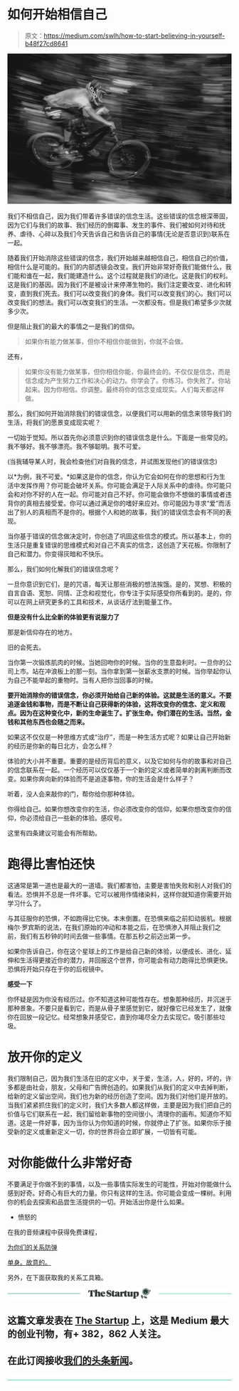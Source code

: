 # 如何开始相信自己

> 原文：<https://medium.com/swlh/how-to-start-believing-in-yourself-b48f27cd8641>

![](img/c3139050f026233d12804aea97a1d35d.png)

我们不相信自己，因为我们带着许多错误的信念生活。这些错误的信念根深蒂固，因为它们与我们的故事、我们经历的倒霉事、发生的事件、我们被如何对待和抚养、虐待、心碎以及我们今天告诉自己和告诉自己的事情(无论是否意识到)联系在一起。

随着我们开始消除这些错误的信念，我们开始越来越相信自己，相信自己的价值，相信什么是可能的。我们的内部透镜会改变。我们开始非常好奇我们能做什么，我们能和谁在一起，我们能建造什么。这个过程就是我们的进化。这是我们的权利。这是我们的基因。因为我们不是被设计来停滞生物的。我们注定要改变、进化和转变，直到我们死去。我们可以改变我们的身体。我们可以改变我们的心。我们可以改变我们的想法。我们可以改变我们的生活。一次都没有。但是我们希望多少次就多少次。

但是阻止我们的最大的事情之一是我们的信仰。

> 如果你有能力做某事，但你不相信你能做到，你就不会做。

还有，

> 如果你没有能力做某事，但你相信你能，你最终会的。不仅仅是信念，而是信念成为产生努力工作和决心的动力。你学会了。你练习。你失败了。你站起来。因为你相信。你调整。最终将你的信念变成现实。人们每天都这样做。

那么，我们如何开始消除我们的错误信念，以便我们可以用新的信念来领导我们的生活，将我们的愿景变成现实呢？

一切始于觉知。所以首先你必须意识到你的错误信念是什么。下面是一些常见的。我不够好。我不够漂亮。我不够聪明。我不可爱。

(当我辅导某人时，我会检查他们对自我的信念，并试图发现他们的错误信念)

以*为例，我不可爱。*如果这是你的信念，你认为它会如何在你的思想和行为生活中发挥作用？你可能会破坏关系。你可能会满足于人际关系中的虐待。你可能只会和对你不好的人在一起。你可能对自己不好。你可能会做你不想做的事情或者违背你的真相去接受爱。你可以通过满足你的嗜好来应对。你可能因为寻求“爱”而活出了别人的真相而不是你的。根据个人和她的故事，我们的错误信念会有不同的表现。

当你基于错误的信念做决定时，你创造了巩固这些信念的模式。所以基本上，你的生活只是重复错误的思维模式和对自己不真实的信念，这创造了天花板。你限制了自己和潜力。你变得灰暗和不快乐。

那么，我们如何化解我们的错误信念呢？

一旦你意识到它们，是的咒语，每天让那些消极的想法挨饿。是的，冥想、积极的自言自语、宽恕、同情、正念和视觉化，你专注于实际感受你所看到的。是的，你可以在网上研究更多的工具和技术，从谈话疗法到能量工作。

**但是没有什么比全新的体验更有说服力了**

那是新信仰存在的地方。

旧的会死去。

当你第一次锻炼肌肉的时候。当她回吻你的时候。当你的生意盈利时。一旦你的公司上市。站在冲浪板上的那一刻。当你拿到第一张薪水支票的时候。当你举起你认为自己不能举起的重物时。当有人把你当回事的时候。

**要开始消除你的错误信念，你必须开始给自己新的体验。这就是生活的意义。不要追逐金钱和事物，而是不断让自己获得新的体验，这将改变你的信念、定义和观点。因为在这种变化中，新的生命诞生了。扩张生命。你们潜在的生活。当然，金钱和其他东西也会随之而来。**

如果这不仅仅是一种思维方式或“治疗”，而是一种生活方式呢？如果让自己开始新的经历是你新的每日北方，会怎么样？

体验的大小并不重要。重要的是经历背后的意义，以及它如何与你的故事和对自己的信念联系在一起。一个经历可以仅仅基于一个新的定义或者简单的剥离判断而改变。如果你奔向新的体验而不是追逐事物，你的生活会是什么样子？

听着，没人会来敲你的门，帮你给你那种体验。

你得给自己。如果你想改变你的生活，你必须改变你的信仰，如果你想改变你的信仰，你必须给自己一些新的体验。感叹号。

这里有四条建议可能会有所帮助。

# **跑得比害怕还快**

这通常是第一道也是最大的一道墙。我们都害怕，主要是害怕失败和别人对我们的看法。恐惧并不总是一件坏事。它可以被用作情绪染料，这样你就知道你需要开始学习什么了。

与其征服你的恐惧，不如跑得比它快。本末倒置。在恐惧来临之前扣动扳机。根据梅尔·罗宾斯的说法，在我们原始的冲动和本能之后，在恐惧渗入并阻止我们之前，我们有五秒钟的时间去做一些事情。在那五秒之前迈出第一步。

如果你告诉自己，你在这个星球上的工作是给自己新的体验，以便成长、进化、延伸和生活得更接近你的潜力，并回报这个世界，你可能会有动力跑得比恐惧更快。恐惧将开始只存在于你的后视镜中。

**感受一下**

你怀疑是因为你没有经历过。你不知道这种可能性存在。想象那种经历，并沉迷于那种景象。不要只是看到它，而是从骨子里感觉到它，就好像它已经发生了，就像你在回放一段记忆。经常想象并感受它，直到你竭尽全力去实现它。吸引那些垃圾。

# **放开你的定义**

我们限制自己，因为我们生活在旧的定义中，关于爱，生活，人，好的，坏的，许多都是由社会，朋友，父母和广告牌创造的。如果我们从我们的定义中去掉判断，给新的定义留出空间，我们也为新的经历创造了空间。因为我们对他们是开放的。当我们紧紧抓住我们的定义时，我们大多数人都这样做，主要是因为我们把自己的价值与它们联系在一起，我们留给新事物的空间很小。清理你的画布。知道你不知道。这是一件好事，因为当你认为你知道的时候，你就停止了扩张。如果你乐于接受新的定义或重新定义一切，你的世界将会立即扩展，一切皆有可能。

# **对你能做什么非常好奇**

不要满足于你做不到的事情，以及一些事情实际发生的可能性，开始对你能做什么感到好奇。好奇心有巨大的力量。你只有这样的生活。你可能会变成一棵树。利用你的机会去探索和品尝生活提供的一切。开始活出你是什么如果。

*   愤怒的

在我的音频课程中获得免费课程，

[为你们的关系防弹](https://coursecraft.net/c/theangrytherapist/splash)

[单身。故意的。](https://coursecraft.net/c/singleonpurpose/splash)

另外，在下面获取我的关系工具箱。

[![](img/308a8d84fb9b2fab43d66c117fcc4bb4.png)](https://medium.com/swlh)

## 这篇文章发表在 [The Startup](https://medium.com/swlh) 上，这是 Medium 最大的创业刊物，有+ 382，862 人关注。

## 在此订阅接收[我们的头条新闻](http://growthsupply.com/the-startup-newsletter/)。

[![](img/b0164736ea17a63403e660de5dedf91a.png)](https://medium.com/swlh)